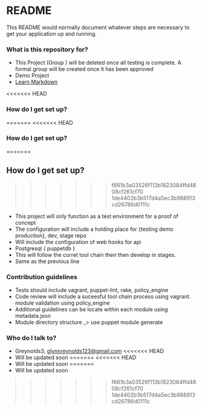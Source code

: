 # README #

This README would normally document whatever steps are necessary to get your application up and running.

### What is this repository for? ###

* This Project (Group ) will be deleted once all testing is complete. A formal group will be created once it has been approved
* Demo Project
* [Learn Markdown](https://bitbucket.org/tutorials/markdowndemo)

<<<<<<< HEAD
### How do I get set up? ###
=======
<<<<<<< HEAD
### How do I get set up? ###
=======
## How do I get set up? ##
>>>>>>> f661b3a03526f113b1823084ffd4808cf261cf70
>>>>>>> 1de4402b3b517d4a5ec3b988913cd26786d0111c

* This project will only function as a test environment for a proof of concept
* The configuration will include a holding place for {testing demo production}, dev, stage repo
* Will include the configuration of web hooks for api
* Postgresql { puppetdb }
* This will follow the curret tool chain then then develop in stages.
* Same as the previous line

### Contribution guidelines ###

* Tests should include vagrant, puppet-lint, rake, policy_engine
* Code review will include a suceesful tool chain process using vagrant. module validation using policy_engine
* Additional guidelines can be locate within each module using metadata.json
* Module directory structure _> use puppet module generate

### Who do I talk to? ###

* Greynolds3, glynnreynolds123@gmail.com
<<<<<<< HEAD
* Will be updated soon
=======
<<<<<<< HEAD
* Will be updated soon
=======
* Will be updated soon
>>>>>>> f661b3a03526f113b1823084ffd4808cf261cf70
>>>>>>> 1de4402b3b517d4a5ec3b988913cd26786d0111c
